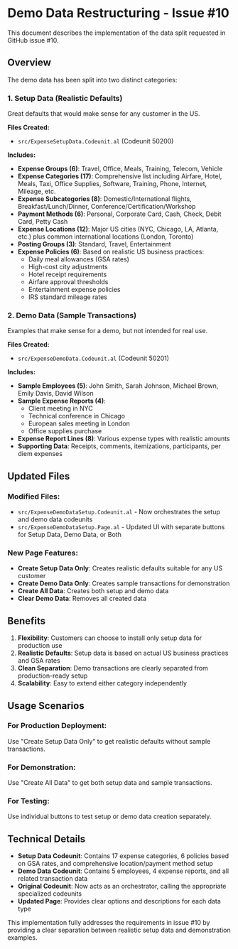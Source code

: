 # Demo Data Restructuring - Issue #10

This document describes the implementation of the data split requested in GitHub issue #10.

## Overview

The demo data has been split into two distinct categories:

### 1. Setup Data (Realistic Defaults)
Great defaults that would make sense for any customer in the US.

**Files Created:**
- `src/ExpenseSetupData.Codeunit.al` (Codeunit 50200)

**Includes:**
- **Expense Groups (6)**: Travel, Office, Meals, Training, Telecom, Vehicle
- **Expense Categories (17)**: Comprehensive list including Airfare, Hotel, Meals, Taxi, Office Supplies, Software, Training, Phone, Internet, Mileage, etc.
- **Expense Subcategories (8)**: Domestic/International flights, Breakfast/Lunch/Dinner, Conference/Certification/Workshop
- **Payment Methods (6)**: Personal, Corporate Card, Cash, Check, Debit Card, Petty Cash
- **Expense Locations (12)**: Major US cities (NYC, Chicago, LA, Atlanta, etc.) plus common international locations (London, Toronto)
- **Posting Groups (3)**: Standard, Travel, Entertainment
- **Expense Policies (6)**: Based on realistic US business practices:
  - Daily meal allowances (GSA rates)
  - High-cost city adjustments
  - Hotel receipt requirements
  - Airfare approval thresholds
  - Entertainment expense policies
  - IRS standard mileage rates

### 2. Demo Data (Sample Transactions)
Examples that make sense for a demo, but not intended for real use.

**Files Created:**
- `src/ExpenseDemoData.Codeunit.al` (Codeunit 50201)

**Includes:**
- **Sample Employees (5)**: John Smith, Sarah Johnson, Michael Brown, Emily Davis, David Wilson
- **Sample Expense Reports (4)**: 
  - Client meeting in NYC
  - Technical conference in Chicago
  - European sales meeting in London
  - Office supplies purchase
- **Expense Report Lines (8)**: Various expense types with realistic amounts
- **Supporting Data**: Receipts, comments, itemizations, participants, per diem expenses

## Updated Files

### Modified Files:
- `src/ExpenseDemoDataSetup.Codeunit.al` - Now orchestrates the setup and demo data codeunits
- `src/ExpenseDemoDataSetup.Page.al` - Updated UI with separate buttons for Setup Data, Demo Data, or Both

### New Page Features:
- **Create Setup Data Only**: Creates realistic defaults suitable for any US customer
- **Create Demo Data Only**: Creates sample transactions for demonstration
- **Create All Data**: Creates both setup and demo data
- **Clear Demo Data**: Removes all created data

## Benefits

1. **Flexibility**: Customers can choose to install only setup data for production use
2. **Realistic Defaults**: Setup data is based on actual US business practices and GSA rates
3. **Clean Separation**: Demo transactions are clearly separated from production-ready setup
4. **Scalability**: Easy to extend either category independently

## Usage Scenarios

### For Production Deployment:
Use "Create Setup Data Only" to get realistic defaults without sample transactions.

### For Demonstration:
Use "Create All Data" to get both setup data and sample transactions.

### For Testing:
Use individual buttons to test setup or demo data creation separately.

## Technical Details

- **Setup Data Codeunit**: Contains 17 expense categories, 6 policies based on GSA rates, and comprehensive location/payment method setup
- **Demo Data Codeunit**: Contains 5 employees, 4 expense reports, and all related transaction data
- **Original Codeunit**: Now acts as an orchestrator, calling the appropriate specialized codeunits
- **Updated Page**: Provides clear options and descriptions for each data type

This implementation fully addresses the requirements in issue #10 by providing a clear separation between realistic setup data and demonstration examples.
